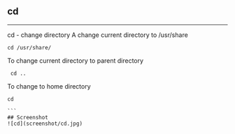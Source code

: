 ## cd

**********

cd - change directory
A
change current directory to /usr/share

`````
cd /usr/share/

`````
To change current directory to parent directory

`````
 cd ..

`````

To change to home directory
````
cd

```
## Screenshot
![cd](screenshot/cd.jpg)

